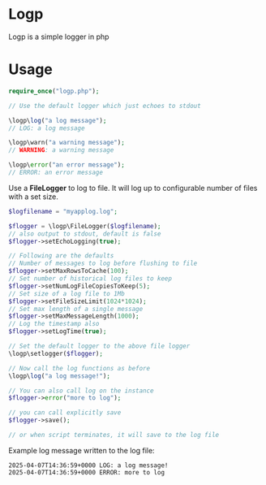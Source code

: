 # Logp

Logp is a simple logger in php


# Usage

```php
require_once("logp.php");

// Use the default logger which just echoes to stdout

\logp\log("a log message");
// LOG: a log message

\logp\warn("a warning message");
// WARNING: a warning message

\logp\error("an error message");
// ERROR: an error message
```

Use a **FileLogger** to log to file. It will log up to configurable number of files with a set size. 

```php
$logfilename = "myapplog.log";

$flogger = \logp\FileLogger($logfilename);
// also output to stdout, default is false
$flogger->setEchoLogging(true);

// Following are the defaults
// Number of messages to log before flushing to file
$flogger->setMaxRowsToCache(100);
// Set number of historical log files to keep
$flogger->setNumLogFileCopiesToKeep(5);
// Set size of a log file to 1Mb
$flogger->setFileSizeLimit(1024*1024);
// Set max length of a single message
$flogger->setMaxMessageLength(1000);
// Log the timestamp also
$flogger->setLogTime(true);

// Set the default logger to the above file logger
\logp\setlogger($flogger);

// Now call the log functions as before
\logp\log("a log message!");

// You can also call log on the instance
$flogger->error("more to log");

// you can call explicitly save
$flogger->save();

// or when script terminates, it will save to the log file
```

Example log message written to the log file:
```
2025-04-07T14:36:59+0000 LOG: a log message!
2025-04-07T14:36:59+0000 ERROR: more to log
```